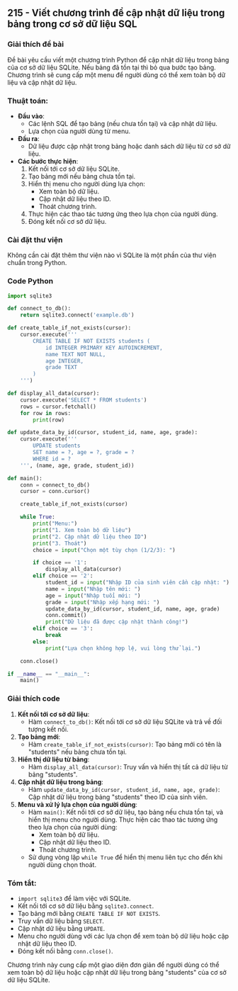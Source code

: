 ## 215 - Viết chương trình để cập nhật dữ liệu trong bảng trong cơ sở dữ liệu SQL

### Giải thích đề bài

Đề bài yêu cầu viết một chương trình Python để cập nhật dữ liệu trong bảng của cơ sở dữ liệu SQLite. Nếu bảng đã tồn tại thì bỏ qua bước tạo bảng. Chương trình sẽ cung cấp một menu để người dùng có thể xem toàn bộ dữ liệu và cập nhật dữ liệu.

### Thuật toán:

- **Đầu vào**:
  - Các lệnh SQL để tạo bảng (nếu chưa tồn tại) và cập nhật dữ liệu.
  - Lựa chọn của người dùng từ menu.
- **Đầu ra**:
  - Dữ liệu được cập nhật trong bảng hoặc danh sách dữ liệu từ cơ sở dữ liệu.
- **Các bước thực hiện**:
  1. Kết nối tới cơ sở dữ liệu SQLite.
  2. Tạo bảng mới nếu bảng chưa tồn tại.
  3. Hiển thị menu cho người dùng lựa chọn:
     - Xem toàn bộ dữ liệu.
     - Cập nhật dữ liệu theo ID.
     - Thoát chương trình.
  4. Thực hiện các thao tác tương ứng theo lựa chọn của người dùng.
  5. Đóng kết nối cơ sở dữ liệu.

### Cài đặt thư viện

Không cần cài đặt thêm thư viện nào vì SQLite là một phần của thư viện chuẩn trong Python.

### Code Python

```python
import sqlite3

def connect_to_db():
    return sqlite3.connect('example.db')

def create_table_if_not_exists(cursor):
    cursor.execute('''
        CREATE TABLE IF NOT EXISTS students (
            id INTEGER PRIMARY KEY AUTOINCREMENT,
            name TEXT NOT NULL,
            age INTEGER,
            grade TEXT
        )
    ''')

def display_all_data(cursor):
    cursor.execute('SELECT * FROM students')
    rows = cursor.fetchall()
    for row in rows:
        print(row)

def update_data_by_id(cursor, student_id, name, age, grade):
    cursor.execute('''
        UPDATE students
        SET name = ?, age = ?, grade = ?
        WHERE id = ?
    ''', (name, age, grade, student_id))

def main():
    conn = connect_to_db()
    cursor = conn.cursor()

    create_table_if_not_exists(cursor)

    while True:
        print("Menu:")
        print("1. Xem toàn bộ dữ liệu")
        print("2. Cập nhật dữ liệu theo ID")
        print("3. Thoát")
        choice = input("Chọn một tùy chọn (1/2/3): ")

        if choice == '1':
            display_all_data(cursor)
        elif choice == '2':
            student_id = input("Nhập ID của sinh viên cần cập nhật: ")
            name = input("Nhập tên mới: ")
            age = input("Nhập tuổi mới: ")
            grade = input("Nhập xếp hạng mới: ")
            update_data_by_id(cursor, student_id, name, age, grade)
            conn.commit()
            print("Dữ liệu đã được cập nhật thành công!")
        elif choice == '3':
            break
        else:
            print("Lựa chọn không hợp lệ, vui lòng thử lại.")

    conn.close()

if __name__ == "__main__":
    main()
```

### Giải thích code

1. **Kết nối tới cơ sở dữ liệu**:
   - Hàm `connect_to_db()`: Kết nối tới cơ sở dữ liệu SQLite và trả về đối tượng kết nối.
2. **Tạo bảng mới**:
   - Hàm `create_table_if_not_exists(cursor)`: Tạo bảng mới có tên là "students" nếu bảng chưa tồn tại.
3. **Hiển thị dữ liệu từ bảng**:
   - Hàm `display_all_data(cursor)`: Truy vấn và hiển thị tất cả dữ liệu từ bảng "students".
4. **Cập nhật dữ liệu trong bảng**:
   - Hàm `update_data_by_id(cursor, student_id, name, age, grade)`: Cập nhật dữ liệu trong bảng "students" theo ID của sinh viên.
5. **Menu và xử lý lựa chọn của người dùng**:
   - Hàm `main()`: Kết nối tới cơ sở dữ liệu, tạo bảng nếu chưa tồn tại, và hiển thị menu cho người dùng. Thực hiện các thao tác tương ứng theo lựa chọn của người dùng:
     - Xem toàn bộ dữ liệu.
     - Cập nhật dữ liệu theo ID.
     - Thoát chương trình.
   - Sử dụng vòng lặp `while True` để hiển thị menu liên tục cho đến khi người dùng chọn thoát.

### Tóm tắt:

- `import sqlite3` để làm việc với SQLite.
- Kết nối tới cơ sở dữ liệu bằng `sqlite3.connect`.
- Tạo bảng mới bằng `CREATE TABLE IF NOT EXISTS`.
- Truy vấn dữ liệu bằng `SELECT`.
- Cập nhật dữ liệu bằng `UPDATE`.
- Menu cho người dùng với các lựa chọn để xem toàn bộ dữ liệu hoặc cập nhật dữ liệu theo ID.
- Đóng kết nối bằng `conn.close()`.

Chương trình này cung cấp một giao diện đơn giản để người dùng có thể xem toàn bộ dữ liệu hoặc cập nhật dữ liệu trong bảng "students" của cơ sở dữ liệu SQLite.
